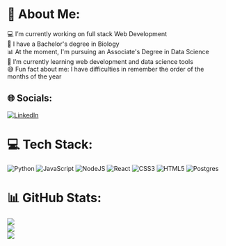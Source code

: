 # 💫 About Me:
💻  I’m currently working on full stack Web Development <br>🌱  I have a Bachelor's degree in Biology<br>📊  At the moment, I'm pursuing an Associate's Degree in Data Science<br>📖  I’m currently learning web development and data science tools<br>😅  Fun fact about me: I have difficulties in remember the order of the months of the year


## 🌐 Socials:
[![LinkedIn](https://img.shields.io/badge/LinkedIn-%230077B5.svg?logo=linkedin&logoColor=white)](https://linkedin.com/in/www.linkedin.com/in/leticiafeabreu) 

# 💻 Tech Stack:
![Python](https://img.shields.io/badge/python-3670A0?style=flat&logo=python&logoColor=ffdd54) ![JavaScript](https://img.shields.io/badge/javascript-%23323330.svg?style=flat&logo=javascript&logoColor=%23F7DF1E) ![NodeJS](https://img.shields.io/badge/node.js-6DA55F?style=flat&logo=node.js&logoColor=white) ![React](https://img.shields.io/badge/react-%2320232a.svg?style=flat&logo=react&logoColor=%2361DAFB) ![CSS3](https://img.shields.io/badge/css3-%231572B6.svg?style=flat&logo=css3&logoColor=white) ![HTML5](https://img.shields.io/badge/html5-%23E34F26.svg?style=flat&logo=html5&logoColor=white) ![Postgres](https://img.shields.io/badge/postgres-%23316192.svg?style=flat&logo=postgresql&logoColor=white)
# 📊 GitHub Stats:
![](https://github-readme-stats.vercel.app/api?username=Let-Abreu&theme=radical&hide_border=false&include_all_commits=true&count_private=true)<br/>
![](https://github-readme-streak-stats.herokuapp.com/?user=Let-Abreu&theme=radical&hide_border=false)<br/>
![](https://github-readme-stats.vercel.app/api/top-langs/?username=Let-Abreu&theme=radical&hide_border=false&include_all_commits=true&count_private=true&layout=compact)

<!-- Proudly created with GPRM ( https://gprm.itsvg.in ) -->
